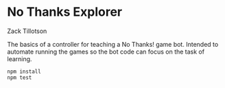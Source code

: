 No Thanks Explorer
=========

Zack Tillotson

The basics of a controller for teaching a No Thanks! game bot. Intended to automate
running the games so the bot code can focus on the task of learning.

```
npm install
npm test
```